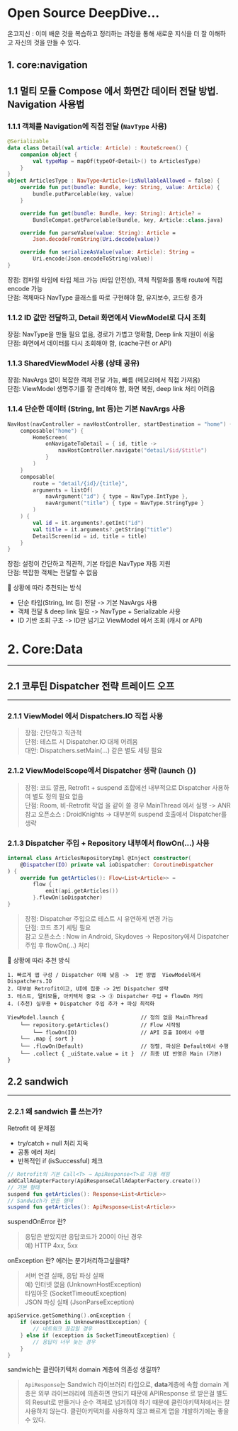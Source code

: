 # Open Source DeepDive...
온고지신 : 이미 배운 것을 복습하고 정리하는 과정을 통해 새로운 지식을 더 잘 이해하고 자신의 것을 만들 수 있다.
## 1. core:navigation
## 1.1 멀티 모듈 Compose 에서 화면간 데이터 전달 방법. Navigation 사용법
### 1.1.1 객체를 Navigation에 직접 전달 (`NavType` 사용)
```kotlin
@Serializable
data class Detail(val article: Article) : RouteScreen() {
    companion object {
        val typeMap = mapOf(typeOf<Detail>() to ArticlesType)
    }
}
object ArticlesType : NavType<Article>(isNullableAllowed = false) {
    override fun put(bundle: Bundle, key: String, value: Article) {
        bundle.putParcelable(key, value)
    }

    override fun get(bundle: Bundle, key: String): Article? =
        BundleCompat.getParcelable(bundle, key, Article::class.java)

    override fun parseValue(value: String): Article =
        Json.decodeFromString(Uri.decode(value))

    override fun serializeAsValue(value: Article): String =
        Uri.encode(Json.encodeToString(value))
}
```
장점: 컴파일 타임에 타입 체크 가능 (타입 안전성), 객체 직렬화를 통해 route에 직접 encode 가능  
단점: 객체마다 NavType 클래스를 따로 구현해야 함, 유지보수, 코드량 증가

###  1.1.2 ID 값만 전달하고, Detail 화면에서 ViewModel로 다시 조회
장점: NavType을 만들 필요 없음, 경로가 가볍고 명확함, Deep link 지원이 쉬움  
단점: 화면에서 데이터를 다시 조회해야 함, (cache구현 or API)

### 1.1.3 SharedViewModel 사용 (상태 공유)
장점: NavArgs 없이 복잡한 객체 전달 가능, 빠름 (메모리에서 직접 가져옴)  
단점: ViewModel 생명주기를 잘 관리해야 함, 화면 복원, deep link 처리 어려움

### 1.1.4 단순한 데이터 (String, Int 등)는 기본 NavArgs 사용
```kotlin
NavHost(navController = navHostController, startDestination = "home") {
    composable("home") {
        HomeScreen(
            onNavigateToDetail = { id, title ->
                navHostController.navigate("detail/$id/$title")
            }
        )
    }
    composable(
        route = "detail/{id}/{title}",
        arguments = listOf(
            navArgument("id") { type = NavType.IntType },
            navArgument("title") { type = NavType.StringType }
        )
    ) {
        val id = it.arguments?.getInt("id")
        val title = it.arguments?.getString("title")
        DetailScreen(id = id, title = title)
    }
}
```
장점: 설정이 간단하고 직관적, 기본 타입은 NavType 자동 지원  
단점: 복잡한 객체는 전달할 수 없음  

📌 상황에 따라 추천되는 방식  
- 단순 타입(String, Int 등) 전달 -> 기본 NavArgs 사용   
- 객체 전달 & deep link 필요	-> NavType + Serializable 사용  
- ID 기반 조회 구조 -> ID만 넘기고 ViewModel 에서 조회 (캐시 or API)  

# 2. Core:Data 
- - -
## 2.1 코루틴 Dispatcher 전략 트레이드 오프
- - -
### 2.1.1 ViewModel 에서 Dispatchers.IO 직접 사용  
>장점: 간단하고 직관적   
단점: 테스트 시 Dispatcher.IO 대체 어려움  
대안: Dispatchers.setMain(...) 같은 별도 세팅 필요

### 2.1.2 ViewModelScope에서 Dispatcher 생략 (launch {})  
>장점: 코드 깔끔, Retrofit + suspend 조합에선 내부적으로 Dispatcher 사용하여 별도 정의 필요 없음    
단점: Room, 비-Retrofit 작업 을 같이 쓸 경우  MainThread 에서 실행 -> ANR  
참고 오픈소스 : DroidKnights → 대부분의 suspend 호출에서 Dispatcher를 생략

### 2.1.3 Dispatcher 주입 + Repository 내부에서 flowOn(...) 사용  
```kotlin
internal class ArticlesRepositoryImpl @Inject constructor(
    @Dispatcher(IO) private val ioDispatcher: CoroutineDispatcher
) {
    override fun getArticles(): Flow<List<Article>> =
        flow {
            emit(api.getArticles())
        }.flowOn(ioDispatcher)
}
```
>장점: Dispatcher 주입으로 테스트 시 유연하게 변경 가능  
단점: 코드 초기 세팅 필요  
참고 오픈소스 : Now in Android, Skydoves → Repository에서 Dispatcher 주입 후 flowOn(...) 처리

📌 상황에 따라 추천 방식  
``` 
1. 빠르게 앱 구성 / Dispatcher 이해 낮음 ->  1번 방법  ViewModel에서 Dispatchers.IO   
2. 대부분 Retrofit이고, UI에 집중 -> 2번 Dispatcher 생략    
3. 테스트, 멀티모듈, 아키텍처 중요 -> ③ Dispatcher 주입 + flowOn 처리    
4. (추천) 실무용 + Dispatcher 주입 추가 + 파싱 최적화

ViewModel.launch {                        // 정의 없음 MainThread
    └── repository.getArticles()          // Flow 시작됨
        └── flowOn(IO)                    // API 호출 IO에서 수행
    └── .map { sort }                    
    └── .flowOn(Default)                  // 정렬, 파싱은 Default에서 수행
    └── .collect { _uiState.value = it }  // 최종 UI 반영은 Main (기본)
}
``` 
## 2.2 sandwich
- - -
### 2.2.1 왜 sandwich 를 쓰는가?
Retrofit 에 문제점
- try/catch + null 처리 지옥
- 공통 에러 처리 
- 반복적인 if (isSuccessful) 체크

```kotlin
// Retrofit의 기본 Call<T> → ApiResponse<T>로 자동 래핑
addCallAdapterFactory(ApiResponseCallAdapterFactory.create())
// 기본 형태
suspend fun getArticles(): Response<List<Article>>
// Sandwich가 만든 형태
suspend fun getArticles(): ApiResponse<List<Article>>

```
suspendOnError 란? 
> 응답은 받았지만 응답코드가 200이 아닌 경우  
예) HTTP 4xx, 5xx 

onException 란? 에러는 분기처리하고싶을때?  
> 서버 연결 실패, 응답 파싱 실패   
예) 인터넷 없음 (UnknownHostException)   
   타임아웃 (SocketTimeoutException)   
   JSON 파싱 실패 (JsonParseException)
```kotlin
apiService.getSomething().onException {
    if (exception is UnknownHostException) {
        // 네트워크 끊김일 경우
    } else if (exception is SocketTimeoutException) {
        // 응답이 너무 늦는 경우
    }
}
```
sandwich는 클린아키텍처 domain 계층에 의존성 생길까?
> `ApiResponse`는 Sandwich 라이브러리 타입으로, **data**계층에 속함 
> domain 계층은 외부 라이브러리에 의존하면 안되기 때문에 
> APIResponse 로 받은걸 별도의 Result로 만들거나 순수 객체로 넘겨줘야 하기 때문에 
> 클린아키텍처에서는 잘 사용하지 않는다. 클린아키텍처를 사용하지 않고 빠르게 앱을 개발하기에는 좋을 수 있다.

